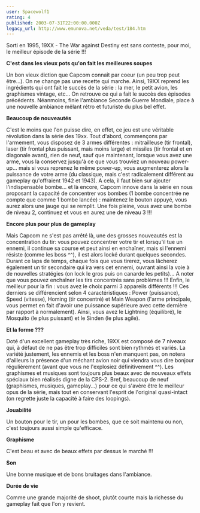 ```yaml
---
user: Spacewolf1
rating: 4
published: 2003-07-31T22:00:00.000Z
legacy_url: http://www.emunova.net/veda/test/184.htm
---
```

Sorti en 1995, 19XX - The War against Destiny est sans conteste, pour moi, le meilleur épisode de la série !!!  

  

**C'est dans les vieux pots qu'on fait les meilleures soupes**  

Un bon vieux diction que Capcom connaît par coeur (un peu trop peut être...). On ne change pas une recette qui marche. Ainsi, 19XX reprend les ingrédients qui ont fait le succès de la série : la mer, le petit avion, les graphismes vintage, etc... On retrouve ce qui a fait le succès des épisodes précédents. Néanmoins, finie l'ambiance Seconde Guerre Mondiale, place à une nouvelle ambiance mêlant rétro et futuriste du plus bel effet.  

  

**Beaucoup de nouveautés**  

C'est le moins que l'on puisse dire, en effet, ce jeu est une véritable révolution dans la série des 19xx. Tout d'abord, commençons par l'armement, vous disposez de 3 armes différentes : mitrailleuse (tir frontal), laser (tir frontal plus puissant, mais moins large) et missiles (tir frontal et en diagonale avant), rien de neuf, sauf que maintenant, lorsque vous avez une arme, vous la conservez jusqu'à ce que vous trouviez un nouveau power-up... mais si vous reprenez le même power-up, vous augmenterez alors la puissance de votre arme (du classique, mais c'est radicalement différent au gameplay qu'offraient 1942 et 1943). A cela, il faut bien sur ajouter l'indispensable bombe... et là encore, Capcom innove dans la série en nous proposant la capacité de concentrer vos bombes (1 bombe concentrée ne compte que comme 1 bombe lancée) : maintenez le bouton appuyé, vous aurez alors une jauge qui se remplit. Une fois pleine, vous avez une bombe de niveau 2, continuez et vous en aurez une de niveau 3 !!!  

  

**Encore plus pour plus de gameplay**  

Mais Capcom ne s'est pas arrêté là, une des grosses nouveautés est la concentration du tir: vous pouvez concentrer votre tir et lorsqu'il tue un ennemi, il continue sa course et peut ainsi en enchaîner, mais si l'ennemi résiste (comme les boss ^^), il est alors locké durant quelques secondes. Durant ce laps de temps, chaque fois que vous tirerez, vous lâcherez également un tir secondaire qui ira vers cet ennemi, ouvrant ainsi la voie à de nouvelles stratégies (on lock le gros puis on canarde les petits)... A noter que vous pouvez enchaîner les tirs concentrés sans problèmes !!! Enfin, le meilleur pour la fin : vous avez le choix parmi 3 appareils différents !!! Ces derniers se différencient selon 4 caractéristiques : Power (puissance), Speed (vitesse), Homing (tir concentré) et Main Weapon (l'arme principale, vous permet en fait d'avoir une puissance supérieure avec cette dernière par rapport à normalement). Ainsi, vous avez le Lightning (équilibré), le Mosquito (le plus puissant) et le Sinden (le plus agile).  

  

**Et la forme ???**  

Doté d'un excellent gameplay très riche, 19XX est composé de 7 niveaux qui, à défaut de ne pas être trop difficiles sont bien rythmés et variés. La variété justement, les ennemis et les boss n'en manquent pas, on notera d'ailleurs la présence d'un méchant avion noir qui viendra vous dire bonjour régulièrement (avant que vous ne l'explosiez définitivement ^^). Les graphismes et musiques sont toujours plus beaux avec de nouveaux effets spéciaux bien réalisés digne de la CPS-2\. Bref, beaucoup de neuf (graphismes, musiques, gameplay...) pour ce qui s'avère être le meilleur opus de la série, mais tout en conservant l'esprit de l'original quasi-intact (on regrette juste la capacité à faire des loopings).  

  

  

**Jouabilité**  

Un bouton pour le tir, un pour les bombes, que ce soit maintenu ou non, c'est toujours aussi simple qu'efficace.  

**Graphisme**  

C'est beau et avec de beaux effets par dessus le marché !!!  

**Son**  

Une bonne musique et de bons bruitages dans l'ambiance.  

**Durée de vie**  

Comme une grande majorité de shoot, plutôt courte mais la richesse du gameplay fait que l'on y revient.